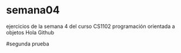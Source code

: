 # semana04
ejercicios de la semana 4 del curso CS1102 programación orientada a objetos
Hola Github

#segunda prueba